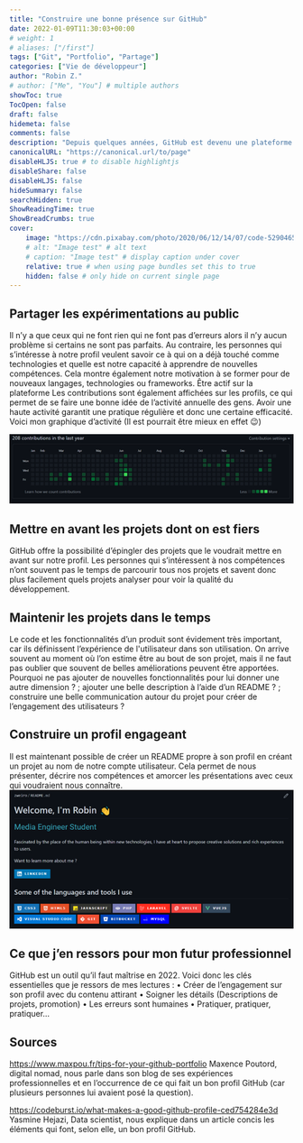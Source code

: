 ```yaml
---
title: "Construire une bonne présence sur GitHub"
date: 2022-01-09T11:30:03+00:00
# weight: 1
# aliases: ["/first"]
tags: ["Git", "Portfolio", "Partage"]
categories: ["Vie de développeur"]
author: "Robin Z."
# author: ["Me", "You"] # multiple authors
showToc: true
TocOpen: false
draft: false
hidemeta: false
comments: false
description: "Depuis quelques années, GitHub est devenu une plateforme de référence dans le domaine du développement web. Si elle était dans un premier temps très axée sur la collaboration entre équipes et projets, elle s’est peu à peu imposée comme outil de présentation de son savoir-faire au reste du monde ; un portfolio qui se tient à jour automatiquement finalement. Mais comment obtenir le meilleur de cette opportunité ? Voici un petit résumé de mes lectures"
canonicalURL: "https://canonical.url/to/page"
disableHLJS: true # to disable highlightjs
disableShare: false
disableHLJS: false
hideSummary: false
searchHidden: true
ShowReadingTime: true
ShowBreadCrumbs: true
cover:
    image: "https://cdn.pixabay.com/photo/2020/06/12/14/07/code-5290465_960_720.jpg" # image path/url
    # alt: "Image test" # alt text
    # caption: "Image test" # display caption under cover
    relative: true # when using page bundles set this to true
    hidden: false # only hide on current single page
---
```


## Partager les expérimentations au public
Il n’y a que ceux qui ne font rien qui ne font pas d’erreurs alors il n’y aucun problème si certains ne sont pas parfaits. Au contraire, les personnes qui s’intéresse à notre profil veulent savoir ce à qui on a déjà touché comme technologies et quelle est notre capacité à apprendre de nouvelles compétences. Cela montre également notre motivation à se former pour de nouveaux langages, technologies ou frameworks.
Être actif sur la plateforme
Les contributions sont également affichées sur les profils, ce qui permet de se faire une bonne idée de l’activité annuelle des gens. Avoir une haute activité garantit une pratique régulière et donc une certaine efficacité. Voici mon graphique d’activité (Il est pourrait être mieux en effet 😉)

![GitHub commits stats graph](https://github.com/zweiro/lab-veille-tech/blob/main/resources/_gen/images/github_stats.png?raw=true)
 
## Mettre en avant les projets dont on est fiers
GitHub offre la possibilité d’épingler des projets que le voudrait mettre en avant sur notre profil. Les personnes qui s’intéressent à nos compétences n’ont souvent pas le temps de parcourir tous nos projets et savent donc plus facilement quels projets analyser pour voir la qualité du développement.
## Maintenir les projets dans le temps
Le code et les fonctionnalités d’un produit sont évidement très important, car ils définissent l’expérience de l'utilisateur dans son utilisation. On arrive souvent au moment où l’on estime être au bout de son projet, mais il ne faut pas oublier que souvent de belles améliorations peuvent être apportées. Pourquoi ne pas ajouter de nouvelles fonctionnalités pour lui donner une autre dimension ? ; ajouter une belle description à l’aide d’un README ? ; construire une belle communication autour du projet pour créer de l’engagement des utilisateurs ?
## Construire un profil engageant 
Il est maintenant possible de créer un README propre à son profil en créant un projet au nom de notre compte utilisateur. Cela permet de nous présenter, décrire nos compétences et amorcer les présentations avec ceux qui voudraient nous connaître.
![GitHub commits stats graph](https://github.com/zweiro/lab-veille-tech/blob/main/resources/_gen/images/github_profile.png?raw=true)
 
## Ce que j’en ressors pour mon futur professionnel
GitHub est un outil qu’il faut maîtrise en 2022. Voici donc les clés essentielles que je ressors de mes lectures :
•	Créer de l’engagement sur son profil avec du contenu attirant
•	Soigner les détails (Descriptions de projets, promotion)
•	Les erreurs sont humaines
•	Pratiquer, pratiquer, pratiquer…
## Sources
https://www.maxpou.fr/tips-for-your-github-portfolio
Maxence Poutord, digital nomad, nous parle dans son blog de ses expériences professionnelles et en l’occurrence de ce qui fait un bon profil GitHub (car plusieurs personnes lui avaient posé la question).

https://codeburst.io/what-makes-a-good-github-profile-ced754284e3d
Yasmine Hejazi, Data scientist, nous explique dans un article concis les éléments qui font, selon elle, un bon profil GitHub.
